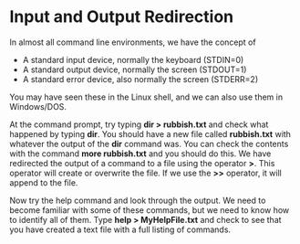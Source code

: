 # Input and Output Redirection

In almost all command line environments, we have the concept of

* A standard input device, normally the keyboard (STDIN=0)
* A standard output device, normally the screen (STDOUT=1)
* A standard error device, also normally the screen (STDERR=2)

You may have seen these in the Linux shell, and we can also use them in Windows/DOS.

At the command prompt, try typing **dir > rubbish.txt** and check what happened by typing **dir**. You should have a new file called **rubbish.txt** with whatever the output of the **dir** command was. You can check the contents with the command **more rubbish.txt** and you should do this. We have redirected the output of a command to a file using the operator **>**. This operator will create or overwrite the file. If we use the **>>** operator, it will append to the file.

Now try the help command and look through the output. We need to become familiar with some of these commands, but we need to know how to identify all of them. Type **help > MyHelpFile.txt** and check to see that you have created a text file with a full listing of commands.
